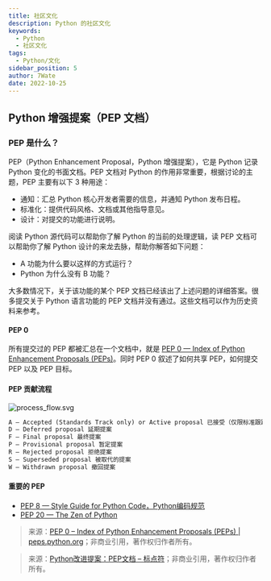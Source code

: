 ```yaml
---
title: 社区文化
description: Python 的社区文化
keywords:
  - Python
  - 社区文化
tags:
  - Python/文化
sidebar_position: 5
author: 7Wate
date: 2022-10-25
---
```


## Python 增强提案（PEP 文档）

### PEP 是什么？

PEP（Python Enhancement Proposal，Python 增强提案），它是 Python 记录 Python 变化的书面文档。PEP 文档对 Python 的作用非常重要，根据讨论的主题，PEP 主要有以下 3 种用途：

- 通知：汇总 Python 核心开发者需要的信息，并通知 Python 发布日程。
- 标准化：提供代码风格、文档或其他指导意见。
- 设计：对提交的功能进行说明。

阅读 Python 源代码可以帮助你了解 Python 的当前的处理逻辑，读 PEP 文档可以帮助你了解 Python 设计的来龙去脉，帮助你解答如下问题：

- A 功能为什么要以这样的方式运行？
- Python 为什么没有 B 功能？

大多数情况下，关于该功能的某个 PEP 文档已经该出了上述问题的详细答案。很多提交关于 Python 语言功能的 PEP 文档并没有通过。这些文档可以作为历史资料来参考。

#### PEP 0

所有提交过的 PEP 都被汇总在一个文档中，就是 [PEP 0 — Index of Python Enhancement Proposals (PEPs)](https://www.python.org/dev/peps/)。同时 PEP 0 叙述了如何共享 PEP，如何提交 PEP 以及 PEP 目标。

#### PEP 贡献流程

![process_flow.svg](https://static.7wate.com/img/2022/10/25/bbff0519daa6e.svg)

```markdown
A – Accepted (Standards Track only) or Active proposal 已接受（仅限标准跟踪）或有效提案
D – Deferred proposal 延期提案
F – Final proposal 最终提案
P – Provisional proposal 暂定提案
R – Rejected proposal 拒绝提案
S – Superseded proposal 被取代的提案
W – Withdrawn proposal 撤回提案
```

#### 重要的 PEP

- [PEP 8 — Style Guide for Python Code，Python编码规范](https://peps.python.org/pep-0008)
- [PEP 20 — The Zen of Python](https://peps.python.org/pep-0020)

> 来源：[PEP 0 – Index of Python Enhancement Proposals (PEPs) | peps.python.org](https://peps.python.org/#)；非商业引用，著作权归作者所有。

> 来源：[Python改进提案：PEP文档 – 标点符](https://www.biaodianfu.com/python-pep.html)；非商业引用，著作权归作者所有。
